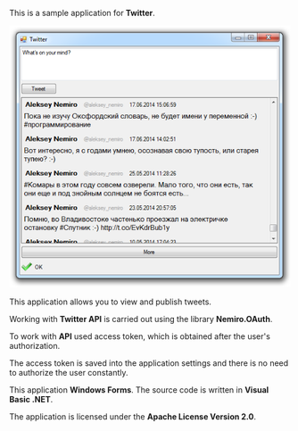 ﻿This is a sample application for **Twitter**.

![Twitter application](preview.png)

This application allows you to view and publish tweets.

Working with **Twitter API** is carried out using the library **Nemiro.OAuth**.

To work with **API** used access token, which is obtained after the user's authorization.

The access token is saved into the application settings and there is no need to authorize the user constantly.

This application **Windows Forms**.
The source code is written in **Visual Basic .NET**.

The application is licensed under the **Apache License Version 2.0**.